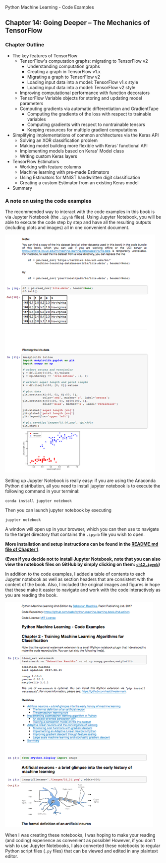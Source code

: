 Python Machine Learning - Code Examples


##  Chapter 14: Going Deeper – The Mechanics of TensorFlow


### Chapter Outline

- The key features of TensorFlow
  - TensorFlow's computation graphs: migrating to TensorFlow v2
     - Understanding computation graphs
     - Creating a graph in TensorFlow v1.x
     - Migrating a graph to TensorFlow v2
     - Loading input data into a model: TensorFlow v1.x style
     - Loading input data into a model: TensorFlow v2 style
  - Improving computational performance with function decorators
  - TensorFlow Variable objects for storing and updating model parameters
  - Computing gradients via automatic differentiation and GradientTape
     - Computing the gradients of the loss with respect to trainable variables
     - Computing gradients with respect to nontrainable tensors
     - Keeping resources for multiple gradient computations
- Simplifying implementations of common architectures via the Keras API
  - Solving an XOR classification problem
  - Making model building more flexible with Keras' functional API
  - Implementing models based on Keras' Model class
  - Writing custom Keras layers
- TensorFlow Estimators
  - Working with feature columns
  - Machine learning with pre-made Estimators
  - Using Estimators for MNIST handwritten digit classification
  - Creating a custom Estimator from an existing Keras model
- Summary

### A note on using the code examples

The recommended way to interact with the code examples in this book is via Jupyter Notebook (the `.ipynb` files). Using Jupyter Notebook, you will be able to execute the code step by step and have all the resulting outputs (including plots and images) all in one convenient document.

![](../ch02/images/jupyter-example-1.png)



Setting up Jupyter Notebook is really easy: if you are using the Anaconda Python distribution, all you need to install jupyter notebook is to execute the following command in your terminal:

    conda install jupyter notebook

Then you can launch jupyter notebook by executing

    jupyter notebook

A window will open up in your browser, which you can then use to navigate to the target directory that contains the `.ipynb` file you wish to open.

**More installation and setup instructions can be found in the [README.md file of Chapter 1](../ch01/README.md)**.

**(Even if you decide not to install Jupyter Notebook, note that you can also view the notebook files on GitHub by simply clicking on them: [`ch12.ipynb`](ch12.ipynb))**

In addition to the code examples, I added a table of contents to each Jupyter notebook as well as section headers that are consistent with the content of the book. Also, I included the original images and figures in hope that these make it easier to navigate and work with the code interactively as you are reading the book.

![](../ch02/images/jupyter-example-2.png)


When I was creating these notebooks, I was hoping to make your reading (and coding) experience as convenient as possible! However, if you don't wish to use Jupyter Notebooks, I also converted these notebooks to regular Python script files (`.py` files) that can be viewed and edited in any plaintext editor. 
